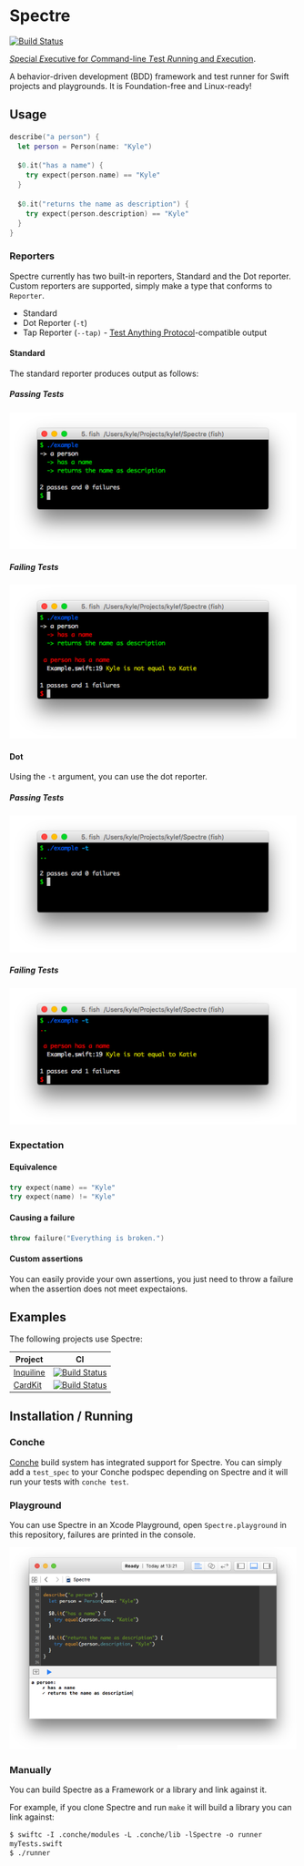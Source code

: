 # Spectre

[![Build Status](http://img.shields.io/travis/kylef/Spectre/master.svg?style=flat)](https://travis-ci.org/kylef/Spectre)

[*Sp*ecial *E*xecutive for *C*ommand-line *T*est *R*unning and
*E*xecution](https://en.wikipedia.org/wiki/SPECTRE).

A behavior-driven development (BDD) framework and test runner for Swift projects
and playgrounds. It is Foundation-free and Linux-ready!


## Usage

```swift
describe("a person") {
  let person = Person(name: "Kyle")

  $0.it("has a name") {
    try expect(person.name) == "Kyle"
  }

  $0.it("returns the name as description") {
    try expect(person.description) == "Kyle"
  }
}
```

### Reporters

Spectre currently has two built-in reporters, Standard and the Dot reporter.
Custom reporters are supported, simply make a type that conforms to `Reporter`.

- Standard
- Dot Reporter (`-t`)
- Tap Reporter (`--tap)` - [Test Anything Protocol](http://testanything.org/)-compatible output

#### Standard

The standard reporter produces output as follows:

##### Passing Tests

![Standard Reporter Success](Screenshots/success.png)

##### Failing Tests

![Standard Reporter Failure](Screenshots/failure.png)

#### Dot

Using the `-t` argument, you can use the dot reporter.

##### Passing Tests

![Dot Reporter Success](Screenshots/success-dot.png)

##### Failing Tests

![Dot Reporter Failure](Screenshots/failure-dot.png)

### Expectation

#### Equivalence

```swift
try expect(name) == "Kyle"
try expect(name) != "Kyle"
```

#### Causing a failure

```swift
throw failure("Everything is broken.")
```

#### Custom assertions

You can easily provide your own assertions, you just need to throw a
failure when the assertion does not meet expectaions.

## Examples

The following projects use Spectre:

| Project | CI |
| ------- | -- |
| [Inquiline](https://github.com/nestproject/Inquiline) | [![Build Status](http://img.shields.io/travis/nestproject/Inquiline/master.svg?style=flat)](https://travis-ci.org/nestproject/Inquiline) |
| [CardKit](https://github.com/kylef/CardKit) | [![Build Status](http://img.shields.io/travis/kylef/CardKit/master.svg?style=flat)](https://travis-ci.org/kylef/CardKit) |

## Installation / Running

### Conche

[Conche](https://github.com/kylef/Conche) build system has integrated support
for Spectre. You can simply add a `test_spec` to your Conche podspec depending
on Spectre and it will run your tests with `conche test`.

### Playground

You can use Spectre in an Xcode Playground, open `Spectre.playground` in
this repository, failures are printed in the console.

![Spectre in an Xcode Playground](Screenshots/Playground.png)

### Manually

You can build Spectre as a Framework or a library and link against it.

For example, if you clone Spectre and run `make` it will build a library you
can link against:

```shell
$ swiftc -I .conche/modules -L .conche/lib -lSpectre -o runner myTests.swift
$ ./runner
```

